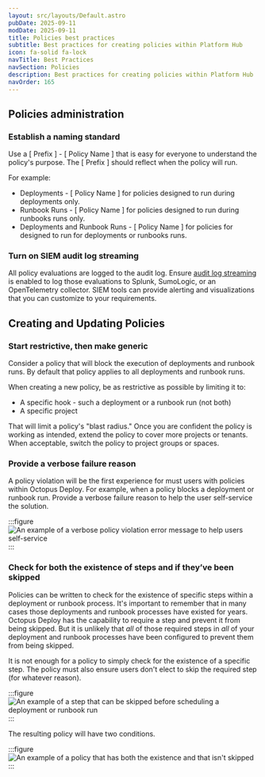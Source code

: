 ```yaml
---
layout: src/layouts/Default.astro
pubDate: 2025-09-11
modDate: 2025-09-11
title: Policies best practices
subtitle: Best practices for creating policies within Platform Hub
icon: fa-solid fa-lock
navTitle: Best Practices
navSection: Policies
description: Best practices for creating policies within Platform Hub
navOrder: 165
---
```


## Policies administration

### Establish a naming standard

Use a [ Prefix ] - [ Policy Name ] that is easy for everyone to understand the policy's purpose.  The [ Prefix ] should reflect when the policy will run.

For example:

- Deployments - [ Policy Name ] for policies designed to run during deployments only.
- Runbook Runs - [ Policy Name ] for policies designed to run during runbooks runs only.
- Deployments and Runbook Runs - [ Policy Name ] for policies for designed to run for deployments or runbooks runs.

### Turn on SIEM audit log streaming

All policy evaluations are logged to the audit log.  Ensure [audit log streaming](/docs/security/users-and-teams/auditing/audit-stream) is enabled to log those evaluations to Splunk, SumoLogic, or an OpenTelemetry collector.  SIEM tools can provide alerting and visualizations that you can customize to your requirements.

## Creating and Updating Policies

### Start restrictive, then make generic

Consider a policy that will block the execution of deployments and runbook runs.  By default that policy applies to all deployments and runbook runs.

When creating a new policy, be as restrictive as possible by limiting it to:

- A specific hook - such a deployment or a runbook run (not both)
- A specific project

That will limit a policy's "blast radius." Once you are confident the policy is working as intended, extend the policy to cover more projects or tenants.  When acceptable, switch the policy to project groups or spaces.

### Provide a verbose failure reason

A policy violation will be the first experience for must users with policies within Octopus Deploy.  For example, when a policy blocks a deployment or runbook run.  Provide a verbose failure reason to help the user self-service the solution.  

:::figure
![An example of a verbose policy violation error message to help users self-service](/docs/img/platform-hub/policies/policy-violation-user-message.png)
:::

### Check for both the existence of steps and if they’ve been skipped

Policies can be written to check for the existence of specific steps within a deployment or runbook process.  It's important to remember that in many cases those deployments and runbook processes have existed for years.  Octopus Deploy has the capability to require a step and prevent it from being skipped.  But it is unlikely that _all_ of those required steps in _all_ of your deployment and runbook processes have been configured to prevent them from being skipped.

It is not enough for a policy to simply check for the existence of a specific step.  The policy must also ensure users don't elect to skip the required step (for whatever reason).

:::figure
![An example of a step that can be skipped before scheduling a deployment or runbook run](/docs/img/platform-hub/policies/a-step-that-can-be-skipped-violating-a-policy.png)
:::

The resulting policy will have two conditions.

:::figure
![An example of a policy that has both the existence and that isn't skipped](/docs/img/platform-hub/policies/example-of-policy-with-two-conditions.png)
:::
